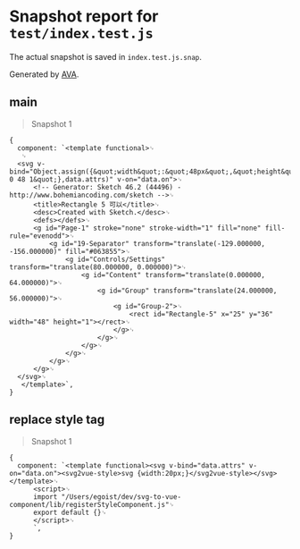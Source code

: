 # Snapshot report for `test/index.test.js`

The actual snapshot is saved in `index.test.js.snap`.

Generated by [AVA](https://ava.li).

## main

> Snapshot 1

    {
      component: `<template functional>␊
       ␊
      <svg v-bind="Object.assign({&quot;width&quot;:&quot;48px&quot;,&quot;height&quot;:&quot;1px&quot;,&quot;viewBox&quot;:&quot;0 0 48 1&quot;},data.attrs)" v-on="data.on">␊
          <!-- Generator: Sketch 46.2 (44496) - http://www.bohemiancoding.com/sketch -->␊
          <title>Rectangle 5 可以</title>␊
          <desc>Created with Sketch.</desc>␊
          <defs></defs>␊
          <g id="Page-1" stroke="none" stroke-width="1" fill="none" fill-rule="evenodd">␊
              <g id="19-Separator" transform="translate(-129.000000, -156.000000)" fill="#063855">␊
                  <g id="Controls/Settings" transform="translate(80.000000, 0.000000)">␊
                      <g id="Content" transform="translate(0.000000, 64.000000)">␊
                          <g id="Group" transform="translate(24.000000, 56.000000)">␊
                              <g id="Group-2">␊
                                  <rect id="Rectangle-5" x="25" y="36" width="48" height="1"></rect>␊
                              </g>␊
                          </g>␊
                      </g>␊
                  </g>␊
              </g>␊
          </g>␊
      </svg>␊
       </template>`,
    }

## replace style tag

> Snapshot 1

    {
      component: `<template functional><svg v-bind="data.attrs" v-on="data.on"><svg2vue-style>svg {width:20px;}</svg2vue-style></svg></template>␊
          <script>␊
          import "/Users/egoist/dev/svg-to-vue-component/lib/registerStyleComponent.js"␊
          export default {}␊
          </script>␊
          `,
    }
